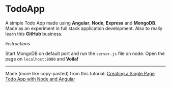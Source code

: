 TodoApp
=====================

A simple Todo App made using **Angular**, **Node**, **Express** and **MongoDB**. Made as an experiment in full stack application development. Also to really learn this **GitHub** business.

*Instructions*

Start MongoDB on default port and run the `server.js` file on node. Open the page on `localhost:8080` and **Voila!**

----------

Made (more like copy-pasted) from this tutorial:
[Creating a Single Page Todo App with Node and Angular](http://scotch.io/tutorials/javascript/creating-a-single-page-todo-app-with-node-and-angular)